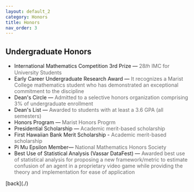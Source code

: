 ```yaml
---
layout: default_2
category: Honors
title: Honors
nav_order: 3
---
```


## Undergraduate Honors

<ul>
    <li>International Mathematics Competition 3rd Prize — <span style="color:#696969">28𝑡ℎ IMC for University Students</span></li>
    <li>Early Career Undergraduate Research Award — <span style="color:#696969">It recognizes a Marist College mathematics student who has demonstrated an exceptional commitment to the discipline</span></li>
    <li>Dean's Circle — <span style="color:#696969">Admitted to a selective honors organization comprising 3% of undergraduate enrollment</span></li>
    <li>Dean's List — <span style="color:#696969">Awarded to students with at least a 3.6 GPA (all semesters)</span></li>
    <li>Honors Program — <span style="color:#696969">Marist Honors Progrm</span></li>
    <li>Presidential Scholarship — <span style="color:#696969">Academic merit-based scholarship</span></li>
    <li>First Hawaiian Bank Merit Scholarship -  <span style="color:#696969">Academic merit-based scholarship</span></li>
    <li>Pi Mu Epsilon Member— <span style="color:#696969">National Mathematics Honors Society</span></li>
    <li>Best Use of Statistical Analysis (Vassar DataFest) — <span style="color:#696969">Awarded best use of statistical analysis for proposing a new framework/metric to estimate confusion of an agent in a proprietary video game while providing the theory and implementation for ease of application</span></li>
</ul>
[back](./)
